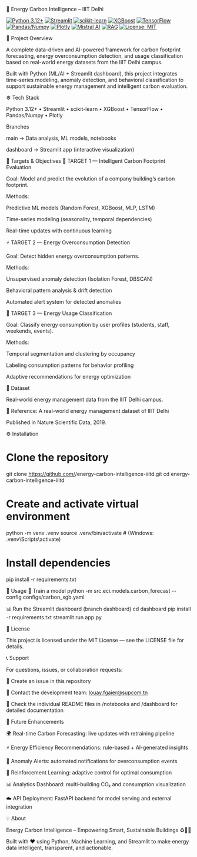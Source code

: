🌱 Energy Carbon Intelligence – IIIT Delhi


[![Python 3.12+](https://img.shields.io/badge/Python-3.12%2B-blue.svg)](https://www.python.org/downloads/)
[![Streamlit](https://img.shields.io/badge/Streamlit-1.37%2B-FF4B4B.svg)](https://streamlit.io/)
[![scikit-learn](https://img.shields.io/badge/scikit--learn-1.5%2B-F7931E.svg)](https://scikit-learn.org/)
[![XGBoost](https://img.shields.io/badge/XGBoost-2.1%2B-EB5E28.svg)](https://xgboost.ai/)
[![TensorFlow](https://img.shields.io/badge/TensorFlow-2.16%2B-FF6F00.svg)](https://www.tensorflow.org/)
[![Pandas/Numpy](https://img.shields.io/badge/Pandas%20%26%20NumPy-2.2%2B-150458.svg)](https://pandas.pydata.org/)
[![Plotly](https://img.shields.io/badge/Plotly-5.24%2B-3F4F75.svg)](https://plotly.com/)
[![Mistral AI](https://img.shields.io/badge/Mistral%20AI-7B%20%7C%208x7B-8000FF.svg)](https://mistral.ai/)
[![RAG](https://img.shields.io/badge/RAG-Retrieval--Augmented%20Generation-6f42c1.svg)](https://en.wikipedia.org/wiki/Retrieval-augmented_generation)
[![License: MIT](https://img.shields.io/badge/License-MIT-yellow.svg)](#license)




🧠 Project Overview

A complete data-driven and AI-powered framework for carbon footprint forecasting, energy overconsumption detection, and usage classification based on real-world energy datasets from the IIIT Delhi campus.

Built with Python (ML/AI + Streamlit dashboard), this project integrates time-series modeling, anomaly detection, and behavioral classification to support sustainable energy management and intelligent carbon evaluation.

⚙️ Tech Stack

Python 3.12+ • Streamlit • scikit-learn • XGBoost • TensorFlow • Pandas/Numpy • Plotly

Branches

main → Data analysis, ML models, notebooks

dashboard → Streamlit app (interactive visualization)

🧩 Targets & Objectives
🎯 TARGET 1 — Intelligent Carbon Footprint Evaluation

Goal:
Model and predict the evolution of a company building’s carbon footprint.

Methods:

Predictive ML models (Random Forest, XGBoost, MLP, LSTM)

Time-series modeling (seasonality, temporal dependencies)

Real-time updates with continuous learning

⚡ TARGET 2 — Energy Overconsumption Detection

Goal:
Detect hidden energy overconsumption patterns.

Methods:

Unsupervised anomaly detection (Isolation Forest, DBSCAN)

Behavioral pattern analysis & drift detection

Automated alert system for detected anomalies

👥 TARGET 3 — Energy Usage Classification

Goal:
Classify energy consumption by user profiles (students, staff, weekends, events).

Methods:

Temporal segmentation and clustering by occupancy

Labeling consumption patterns for behavior profiling

Adaptive recommendations for energy optimization

🔬 Dataset

Real-world energy management data from the IIIT Delhi campus.

📄 Reference: A real-world energy management dataset of IIIT Delhi

Published in Nature Scientific Data, 2019.

⚙️ Installation
# Clone the repository
git clone https://github.com/<username>/energy-carbon-intelligence-iiitd.git
cd energy-carbon-intelligence-iiitd

# Create and activate virtual environment
python -m venv .venv
source .venv/bin/activate  # (Windows: .venv\Scripts\activate)

# Install dependencies
pip install -r requirements.txt

🚀 Usage
🧠 Train a model
python -m src.eci.models.carbon_forecast --config configs/carbon_xgb.yaml

📊 Run the Streamlit dashboard (branch dashboard)
cd dashboard
pip install -r requirements.txt
streamlit run app.py

📄 License

This project is licensed under the MIT License — see the LICENSE
 file for details.

📞 Support

For questions, issues, or collaboration requests:

🐛 Create an issue in this repository

💬 Contact the development team: louay.fgaier@supcom.tn

📘 Check the individual README files in /notebooks and /dashboard for detailed documentation

🎯 Future Enhancements

🌍 Real-time Carbon Forecasting: live updates with retraining pipeline

⚡ Energy Efficiency Recommendations: rule-based + AI-generated insights

🔔 Anomaly Alerts: automated notifications for overconsumption events

🧠 Reinforcement Learning: adaptive control for optimal consumption

📊 Analytics Dashboard: multi-building CO₂ and consumption visualization

☁️ API Deployment: FastAPI backend for model serving and external integration

💡 About

Energy Carbon Intelligence – Empowering Smart, Sustainable Buildings ♻️🏢✨

Built with ❤️ using Python, Machine Learning, and Streamlit
to make energy data intelligent, transparent, and actionable.
